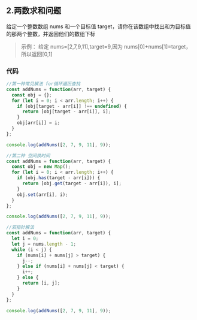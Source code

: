<!--
 * @Author: tf
 * @Date: 2021-03-25 17:39:27
 * @LastEditTime: 2021-03-25 17:43:50
 * @Description: 这是一段描述
-->

## 2.两数求和问题

给定一个整数数组 nums 和一个目标值 target，请你在该数组中找出和为目标值的那两个整数，并返回他们的数组下标

> 示例： 给定 nums=[2,7,9,11],target=9,因为 nums[0]+nums[1]=target，所以返回[0,1]

### 代码

```js
//第一种常见解法 for循环遍历查找
const addNums = function(arr, target) {
  const obj = {};
  for (let i = 0; i < arr.length; i++) {
    if (obj[target - arr[i]] !== undefined) {
      return [obj[target - arr[i]], i];
    }
    obj[arr[i]] = i;
  }
};

console.log(addNums([2, 7, 9, 11], 9));

//第二种 空间换时间
const addNums = function(arr, target) {
  const obj = new Map();
  for (let i = 0; i < arr.length; i++) {
    if (obj.has(target - arr[i])) {
      return [obj.get(target - arr[i]), i];
    }
    obj.set(arr[i], i);
  }
};

console.log(addNums([2, 7, 9, 11], 9));

//双指针解法
const addNums = function(arr, target) {
  let i = 0;
  let j = nums.length - 1;
  while (i < j) {
    if (nums[i] + nums[j] > target) {
      j--;
    } else if (nums[i] + nums[j] < target) {
      i++;
    } else {
      return [i, j];
    }
  }
};

console.log(addNums([2, 7, 9, 11], 9));
```
